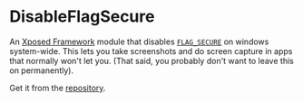 # DisableFlagSecure

An [Xposed Framework](http://repo.xposed.info/module/de.robv.android.xposed.installer) module that disables [`FLAG_SECURE`](https://developer.android.com/reference/android/view/WindowManager.LayoutParams.html#FLAG_SECURE) on windows system-wide. This lets you take screenshots and do screen capture in apps that normally won't let you. (That said, you probably don't want to leave this on permanently).

Get it from the [repository](http://repo.xposed.info/module/fi.veetipaananen.android.disableflagsecure).
